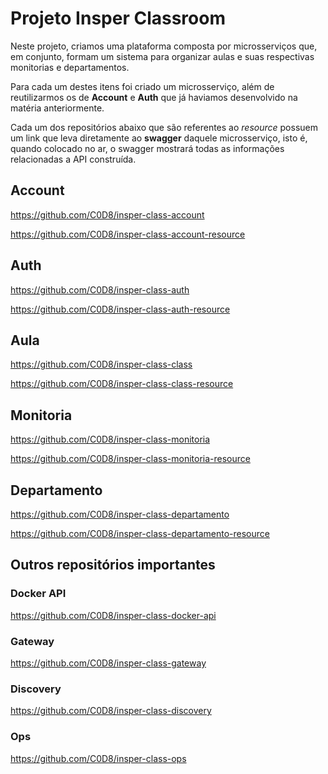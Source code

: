 # Projeto Insper Classroom

Neste projeto, criamos uma plataforma composta por microsserviços que, em conjunto, formam um sistema para organizar aulas e suas respectivas monitorias e departamentos.

Para cada um destes itens foi criado um microsserviço, além de reutilizarmos os de **Account** e **Auth** que já haviamos desenvolvido na matéria anteriormente.

Cada um dos repositórios abaixo que são referentes ao *resource* possuem um link que leva diretamente ao **swagger** daquele microsserviço, isto é, quando colocado no ar, o swagger mostrará todas as informações relacionadas a API construída.

## Account

https://github.com/C0D8/insper-class-account

https://github.com/C0D8/insper-class-account-resource

## Auth

https://github.com/C0D8/insper-class-auth

https://github.com/C0D8/insper-class-auth-resource


## Aula

https://github.com/C0D8/insper-class-class

https://github.com/C0D8/insper-class-class-resource

## Monitoria

https://github.com/C0D8/insper-class-monitoria

https://github.com/C0D8/insper-class-monitoria-resource

## Departamento

https://github.com/C0D8/insper-class-departamento

https://github.com/C0D8/insper-class-departamento-resource

## Outros repositórios importantes

### Docker API

https://github.com/C0D8/insper-class-docker-api

### Gateway

https://github.com/C0D8/insper-class-gateway

### Discovery

https://github.com/C0D8/insper-class-discovery

### Ops

https://github.com/C0D8/insper-class-ops
